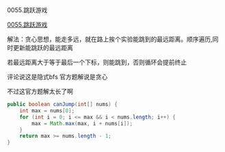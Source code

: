 0055.跳跃游戏

[0055.跳跃游戏](https://leetcode-cn.com/problems/jump-game/)

解法：贪心思想，能走多远，就在路上挨个实验能跳到的最远距离。顺序遍历,同时更新能跳跃的最远距离

若最远距离大于等于最后一个下标，则能跳到，否则循环会提前终止



评论说这是隐式bfs 官方题解说是贪心

不过这官方题解太长了啊

```java
public boolean canJump(int[] nums) {
    int max = nums[0];
    for (int i = 0; i <= max && i < nums.length; i++) {
        max = Math.max(max, i + nums[i]);
    }
    return max >= nums.length - 1;
}
```

